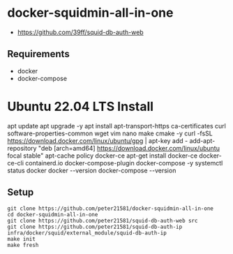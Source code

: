 # docker-squidmin-all-in-one
- https://github.com/39ff/squid-db-auth-web

## Requirements
- docker
- docker-compose

# Ubuntu 22.04 LTS Install
apt update
apt upgrade -y
apt install apt-transport-https ca-certificates curl software-properties-common wget vim nano make cmake -y
curl -fsSL https://download.docker.com/linux/ubuntu/gpg | apt-key add -
add-apt-repository "deb [arch=amd64] https://download.docker.com/linux/ubuntu focal stable"
apt-cache policy docker-ce
apt-get install docker-ce docker-ce-cli containerd.io docker-compose-plugin docker-compose -y
systemctl status docker
docker --version
docker-compose --version

## Setup
```
git clone https://github.com/peter21581/docker-squidmin-all-in-one
cd docker-squidmin-all-in-one
git clone https://github.com/peter21581/squid-db-auth-web src
git clone https://github.com/peter21581/squid-db-auth-ip infra/docker/squid/external_module/squid-db-auth-ip
make init
make fresh
```
